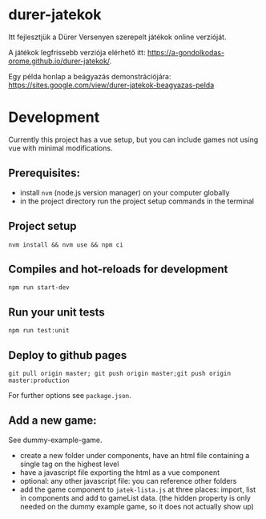 # durer-jatekok

Itt fejlesztjük a Dürer Versenyen szerepelt játékok online verzióját.

A játékok legfrissebb verziója elérhető itt: https://a-gondolkodas-orome.github.io/durer-jatekok/.

Egy példa honlap a beágyazás demonstrációjára: https://sites.google.com/view/durer-jatekok-beagyazas-pelda

# Development

Currently this project has a vue setup, but you can include games not using vue with minimal modifications.

## Prerequisites:

- install `nvm` (node.js version manager) on your computer globally 
- in the project directory run the project setup commands in the terminal

## Project setup
```
nvm install && nvm use && npm ci
```

## Compiles and hot-reloads for development
```
npm run start-dev
```

## Run your unit tests
```
npm run test:unit
```

## Deploy to github pages

`git pull origin master; git push origin master;git push origin master:production`

For further options see `package.json`.

## Add a new game:

See dummy-example-game.

- create a new folder under components, have an html file containing a single tag on the highest level
- have a javascript file exporting the html as a vue component
- optional: any other javascript file: you can reference other folders
- add the game component to `jatek-lista.js` at three places: import, list in components and add to gameList data. (the hidden property is only needed on the dummy example game, so it does not actually show up)
